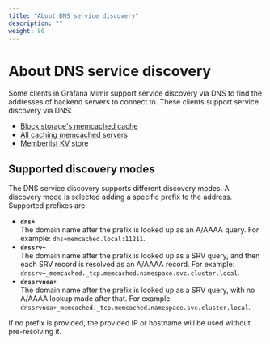 ```yaml
---
title: "About DNS service discovery"
description: ""
weight: 80
---
```


# About DNS service discovery

Some clients in Grafana Mimir support service discovery via DNS to find the addresses of backend servers to connect to. These clients support service discovery via DNS:

- [Block storage's memcached cache](../reference-configuration-parameters/#blocks_storage)
- [All caching memcached servers](../reference-configuration-parameters/#memcached)
- [Memberlist KV store](..//reference-configuration-parameters#memberlist)

## Supported discovery modes

The DNS service discovery supports different discovery modes. A discovery mode is selected adding a specific prefix to the address. Supported prefixes are:

- **`dns+`**<br />
  The domain name after the prefix is looked up as an A/AAAA query. For example: `dns+memcached.local:11211`.
- **`dnssrv+`**<br />
  The domain name after the prefix is looked up as a SRV query, and then each SRV record is resolved as an A/AAAA record. For example: `dnssrv+_memcached._tcp.memcached.namespace.svc.cluster.local`.
- **`dnssrvnoa+`**<br />
  The domain name after the prefix is looked up as a SRV query, with no A/AAAA lookup made after that. For example: `dnssrvnoa+_memcached._tcp.memcached.namespace.svc.cluster.local`.

If no prefix is provided, the provided IP or hostname will be used without pre-resolving it.
